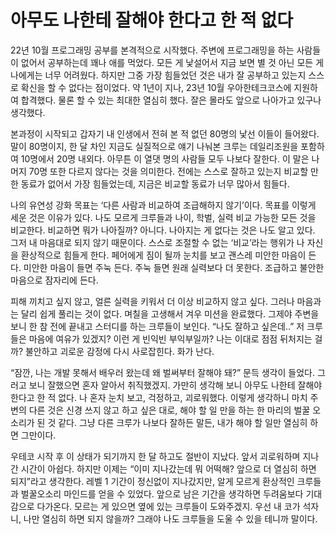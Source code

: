 # 아무도 나한테 잘해야 한다고 한 적 없다
22년 10월 프로그래밍 공부를 본격적으로 시작했다. 주변에 프로그래밍을 하는 사람들이 없어서 공부하는데 꽤나 애를 먹었다. 모든 게 낯설어서 지금 보면 별 것 아닌 모든 게 나에게는 너무 어려웠다. 하지만 그중 가장 힘들었던 것은 내가 잘 공부하고 있는지 스스로 확신을 할 수 없다는 점이었다. 약 1년이 지나, 23년 10월 우아한테크코스에 지원하여 합격했다. 물론 할 수 있는 최대한 열심히 했다. 잘은 몰라도 앞으로 나아가고 있구나 생각했다.

본과정이 시작되고 갑자기 내 인생에서 전혀 본 적 없던 80명의 낯선 이들이 들어왔다. 말이 80명이지, 한 달 차인 지금도 실질적으로 얘기 나눠본 크루는 데일리조원을 포함하여 10명에서 20명 내외다. 아무튼 이 열댓 명의 사람들 모두 나보다 잘한다. 이 말은 나머지 70명 또한 다르지 않다는 것을 의미한다. 전에는 스스로 잘하고 있는지 비교할 만한 동료가 없어서 가장 힘들었는데, 지금은 비교할 동료가 너무 많아서 힘들다.

나의 유연성 강화 목표는 ‘다른 사람과 비교하여 조급해하지 않기’이다. 목표를 이렇게 세운 것은 이유가 있다. 나도 모르게 크루들과 나이, 학벌, 실력 비교 가능한 모든 것을 비교한다. 비교하면 뭐가 나아질까? 아니다. 나아지는 게 없다는 것은 나도 알고 있다. 그저 내 마음대로 되지 않기 때문이다. 스스로 조절할 수 없는 ‘비교’라는 행위가 나 자신을 환상적으로 힘들게 한다. 페어에게 짐이 될까 눈치를 보고 괜스레 미안한 마음이 든다. 미안한 마음이 들면 주눅 든다. 주눅 들면 원래 실력보다 더 못한다. 조급하고 불안한 마음으로 잠자리에 든다.

피해 끼치고 싶지 않고, 얼른 실력을 키워서 더 이상 비교하지 않고 싶다. 그러나 마음과는 달리 쉽게 풀리는 것이 없다. 며칠을 고생해서 겨우 미션을 완료했다. 그제야 주변을 보니 한 참 전에 끝내고 스터디를 하는 크루들이 보인다. “나도 잘하고 싶은데..” 저 크루들은 마음에 여유가 있겠지? 이런 게 빈익빈 부익부일까? 나는 이대로 점점 뒤처지는 걸까? 불안하고 괴로운 감정에 다시 사로잡힌다. 화가 난다.

“잠깐, 나는 개발 못해서 배우러 왔는데 왜 벌써부터 잘해야 돼?” 문득 생각이 들었다. 그러고 보니 잘했으면 혼자 알아서 취직했겠지. 가만히 생각해 보니 아무도 나한테 잘해야 한다고 한 적 없다. 나 혼자 눈치 보고, 걱정하고, 괴로워했다. 이렇게 생각하니 마치 주변의 다른 것은 신경 쓰지 않고 하고 싶은 대로, 해야 할 일 만을 하는 한 마리의 벌꿀 오소리가 된 것 같다. 그냥 다른 크루가 나보다 잘하든 말든, 내가 해야 할 일만 열심히 하면 그만이다.

우테코 시작 후 이 상태가 되기까지 한 달 하고도 절반이 지났다. 앞서 괴로워하며 지나간 시간이 아쉽다. 하지만 이제는 “이미 지나갔는데 뭐 어떡해? 앞으로 더 열심히 하면 되지”라고 생각한다. 레벨 1 기간이 정신없이 지나갔지만, 알게 모르게 환상적인 크루들과 벌꿀오소리 마인드를 얻을 수 있었다. 앞으로 남은 기간을 생각하면 두려움보다 기대감으로 다가온다. 모르는 게 있으면 옆에 있는 크루들이 도와주겠지. 우선 내 코가 석자니, 나만 열심히 하면 되지 않을까? 그래야 나도 크루들을 도울 수 있을 테니까 말이다.
